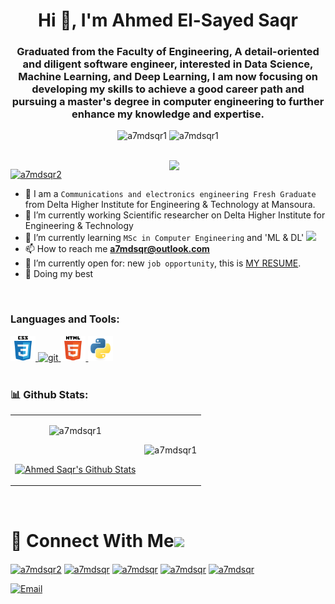 <h1 align="center">Hi 👋, I'm Ahmed El-Sayed Saqr</h1>
<h3 align="center">Graduated from the Faculty of Engineering, A detail-oriented and diligent software engineer, interested in Data Science,
Machine Learning, and Deep Learning, I am now focusing on developing my skills to achieve a good career path and
pursuing a master's degree in computer engineering to further enhance my knowledge and expertise.</h3>

<p align="center"> <img src="https://komarev.com/ghpvc/?username=a7mdsqr1&label=Profile%20views&color=0e75b6&style=flat" alt="a7mdsqr1" />
		   <img src="https://img.shields.io/github/followers/a7mdsqr1?label=Followers" alt="a7mdsqr1" />
</p>

<br>
<img align="right"
    src="https://user-images.githubusercontent.com/63050133/156676671-d5b2e362-97d4-4404-9447-dd71ddfea82f.gif"
    width=250px />
<p align="left"> <a href="https://twitter.com/a7mdsqr2" target="blank"><img src="https://img.shields.io/twitter/follow/a7mdsqr2?logo=twitter&style=for-the-badge" alt="a7mdsqr2" /></a> </p>

- :school: I am a `Communications and electronics engineering Fresh Graduate` from Delta Higher Institute for Engineering & Technology at Mansoura.
- 🔭 I’m currently working Scientific researcher on Delta Higher Institute for Engineering & Technology
- 🌱 I’m currently learning `MSc in Computer Engineering` and 'ML & DL'&nbsp;<img src="https://github.com/TheDudeThatCode/TheDudeThatCode/blob/master/Assets/Designer.gif"
    width="36px"> <br>
- 📫 How to reach me **a7mdsqr@outlook.com**
- :thinking: I’m currently open for: new `job opportunity`, this is [MY
RESUME](https://drive.google.com/file/d/15xK2hW3_cj5JKeWPb8l_e6soamzwfNHm/view?usp=share_link).
- 🐼 Doing my best

<br>
<h3 align="left">Languages and Tools:</h3>
<a href="https://www.w3schools.com/css/" rel="nofollow"> <img
        src="https://raw.githubusercontent.com/devicons/devicon/master/icons/css3/css3-original-wordmark.svg" alt="css3"
        width="40" height="40"style="max-width: 100%;"> </a>
<a href="https://git-scm.com/" rel="nofollow"> <img
        src="https://camo.githubusercontent.com/fbfcb9e3dc648adc93bef37c718db16c52f617ad055a26de6dc3c21865c3321d/68747470733a2f2f7777772e766563746f726c6f676f2e7a6f6e652f6c6f676f732f6769742d73636d2f6769742d73636d2d69636f6e2e737667"
        alt="git" width="40" height="40" data-canonical-src="https://www.vectorlogo.zone/logos/git-scm/git-scm-icon.svg"
        style="max-width: 100%;"> </a>
<a href="https://www.w3.org/html/" rel="nofollow"> <img
        src="https://raw.githubusercontent.com/devicons/devicon/master/icons/html5/html5-original-wordmark.svg"
        alt="html5" width="40" height="40" style="max-width: 100%;"> </a>
<a href="https://www.python.org" rel="nofollow"> <img
        src="https://raw.githubusercontent.com/devicons/devicon/master/icons/python/python-original.svg" alt="python"
        width="40" height="40" style="max-width: 100%;"> </a>
<br>
<br>
<h3 align="left">📊 Github Stats:</h3>
 <table> 
   <tr> 
     <td> 
<p align="center"><img src="https://github-readme-streak-stats.herokuapp.com/?user=a7mdsqr1&theme=tokyonight_duo" alt="a7mdsqr1" /></p>
  <br/>
  <p align="center">
    <a href="https://github.com/anuraghazra/github-readme-stats">
	    <img alt="Ahmed Saqr's Github Stats" src="https://github-readme-stats.vercel.app/api?username=a7mdsqr1&show_icons=true&count_private=true&locale=en&theme=tokyonight&layout=compact" height="230px"/>
    </td> 
     <td>  
    </a>
	  <img src="https://github-readme-stats.vercel.app/api/top-langs?username=a7mdsqr1&langs_count=10&show_icons=true&locale=en&theme=tokyonight" alt="a7mdsqr1" height="230px"/>
  </td> 
   </tr> 
 </table> 
<br/>

<h1 align="left">💬 Connect With Me<img src="https://github.com/TheDudeThatCode/TheDudeThatCode/blob/master/Assets/Handshake.gif" height="32px"></h1> 
  
<p align="left">
<a href="https://twitter.com/a7mdsqr2" target="blank"><img align="center" src="https://raw.githubusercontent.com/rahuldkjain/github-profile-readme-generator/master/src/images/icons/Social/twitter.svg" alt="a7mdsqr2" height="30" width="40" /></a>
<a href="https://linkedin.com/in/a7mdsqr" target="blank"><img align="center" src="https://raw.githubusercontent.com/rahuldkjain/github-profile-readme-generator/master/src/images/icons/Social/linked-in-alt.svg" alt="a7mdsqr" height="30" width="40" /></a>
<a href="https://kaggle.com/a7mdsqr" target="blank"><img align="center" src="https://raw.githubusercontent.com/rahuldkjain/github-profile-readme-generator/master/src/images/icons/Social/kaggle.svg" alt="a7mdsqr" height="30" width="40" /></a>
<a href="https://fb.com/a7mdsqr" target="blank"><img align="center" src="https://raw.githubusercontent.com/rahuldkjain/github-profile-readme-generator/master/src/images/icons/Social/facebook.svg" alt="a7mdsqr" height="30" width="40" /></a>
<a href="https://instagram.com/a7mdsqr" target="blank"><img align="center" src="https://raw.githubusercontent.com/rahuldkjain/github-profile-readme-generator/master/src/images/icons/Social/instagram.svg" alt="a7mdsqr" height="30" width="40" /></a>
</p>
 <a href="mailto:a7mdsqr@outlook.com"><img alt="Email" src="https://img.shields.io/badge/Email-a7mdsqr@outlook.com-blue?style=flat-square&logo=gmail"></a><br> 
